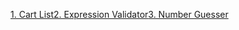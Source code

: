 [1. Cart List](https://chatro-league.github.io/AssignmentsBB/Assignement1)[2. Expression Validator](https://chatro-league.github.io/AssignmentsBB/Assignment2)[3. Number Guesser](https://chatro-league.github.io/AssignmentsBB/Assignement3)
